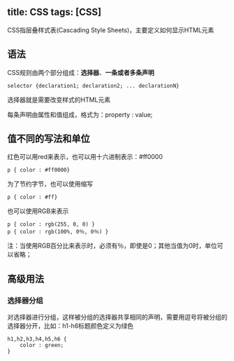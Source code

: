 title: CSS
tags: [CSS]
---
CSS指层叠样式表(Cascading Style Sheets)，主要定义如何显示HTML元素

## 语法
CSS规则由两个部分组成：**选择器**、**一条或者多条声明**
```
selector {declaration1; declaration2; ... declarationN}
```
选择器就是需要改变样式的HTML元素

每条声明由属性和值组成，格式为：property : value;

## 值不同的写法和单位
红色可以用red来表示，也可以用十六进制表示：#ff0000
```
p { color : #ff0000}
```

为了节约字节，也可以使用缩写
```
p { color : #ff}
```

也可以使用RGB来表示
```
p { color : rgb(255, 0, 0) }
p { color : rgb(100%, 0％, 0％) }
```
注：当使用RGB百分比来表示时，必须有％，即使是0；其他当值为0时，单位可以省略；

## 高级用法
### 选择器分组
对选择器进行分组，这样被分组的选择器共享相同的声明，需要用逗号将被分组的选择器分开，比如：h1-h6标题颜色定义为绿色
```
h1,h2,h3,h4,h5,h6 {
    color : green;
}
```


